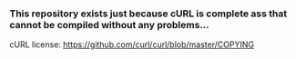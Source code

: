 ### This repository exists just because cURL is complete ass that cannot be compiled without any problems...
cURL license: https://github.com/curl/curl/blob/master/COPYING